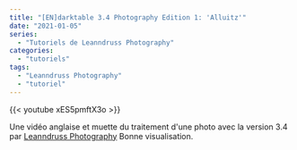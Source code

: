 ```yaml
---
title: "[EN]darktable 3.4 Photography Edition 1: 'Alluitz'"
date: "2021-01-05"
series:
  - "Tutoriels de Leanndruss Photography"
categories: 
  - "tutoriels"
tags: 
  - "Leanndruss Photography"
  - "tutoriel"
---
```


{{< youtube xES5pmftX3o >}}

Une vidéo anglaise et muette du traitement d'une photo avec la version 3.4 par [Leanndruss Photography](https://www.youtube.com/channel/UCjQYrYEwWGqxvofPye16tTQ) Bonne visualisation.
